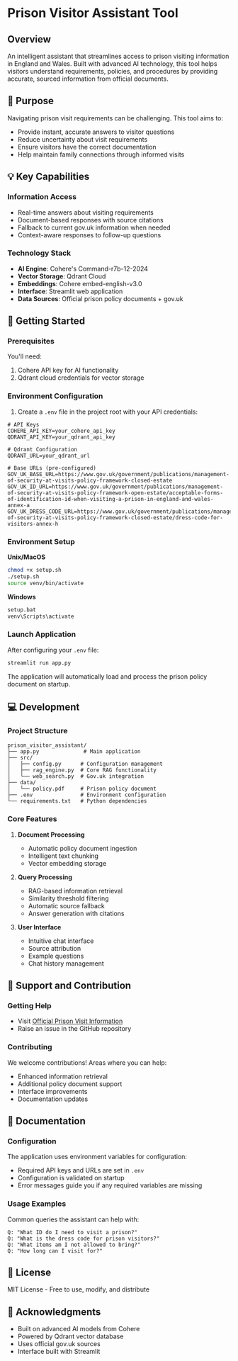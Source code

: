 # Prison Visitor Assistant Tool

## Overview
An intelligent assistant that streamlines access to prison visiting information in England and Wales. Built with advanced AI technology, this tool helps visitors understand requirements, policies, and procedures by providing accurate, sourced information from official documents.

## 🎯 Purpose
Navigating prison visit requirements can be challenging. This tool aims to:
- Provide instant, accurate answers to visitor questions
- Reduce uncertainty about visit requirements
- Ensure visitors have the correct documentation
- Help maintain family connections through informed visits

## 💡 Key Capabilities

### Information Access
- Real-time answers about visiting requirements
- Document-based responses with source citations
- Fallback to current gov.uk information when needed
- Context-aware responses to follow-up questions

### Technology Stack
- **AI Engine**: Cohere's Command-r7b-12-2024 
- **Vector Storage**: Qdrant Cloud
- **Embeddings**: Cohere embed-english-v3.0
- **Interface**: Streamlit web application
- **Data Sources**: Official prison policy documents + gov.uk

## 🚀 Getting Started

### Prerequisites
You'll need:
1. Cohere API key for AI functionality
2. Qdrant cloud credentials for vector storage

### Environment Configuration
1. Create a `.env` file in the project root with your API credentials:
```plaintext
# API Keys
COHERE_API_KEY=your_cohere_api_key
QDRANT_API_KEY=your_qdrant_api_key

# Qdrant Configuration
QDRANT_URL=your_qdrant_url

# Base URLs (pre-configured)
GOV_UK_BASE_URL=https://www.gov.uk/government/publications/management-of-security-at-visits-policy-framework-closed-estate
GOV_UK_ID_URL=https://www.gov.uk/government/publications/management-of-security-at-visits-policy-framework-open-estate/acceptable-forms-of-identification-id-when-visiting-a-prison-in-england-and-wales-annex-a
GOV_UK_DRESS_CODE_URL=https://www.gov.uk/government/publications/management-of-security-at-visits-policy-framework-closed-estate/dress-code-for-visitors-annex-h
```

### Environment Setup

**Unix/MacOS**
```bash
chmod +x setup.sh
./setup.sh
source venv/bin/activate
```

**Windows**
```cmd
setup.bat
venv\Scripts\activate
```

### Launch Application
After configuring your `.env` file:
```bash
streamlit run app.py
```

The application will automatically load and process the prison policy document on startup.

## 💻 Development

### Project Structure
```
prison_visitor_assistant/
├── app.py              # Main application
├── src/
│   ├── config.py      # Configuration management
│   ├── rag_engine.py  # Core RAG functionality
│   └── web_search.py  # Gov.uk integration
├── data/
│   └── policy.pdf     # Prison policy document
├── .env               # Environment configuration
└── requirements.txt   # Python dependencies
```

### Core Features
1. **Document Processing**
   - Automatic policy document ingestion
   - Intelligent text chunking
   - Vector embedding storage

2. **Query Processing**
   - RAG-based information retrieval
   - Similarity threshold filtering
   - Automatic source fallback
   - Answer generation with citations

3. **User Interface**
   - Intuitive chat interface
   - Source attribution
   - Example questions
   - Chat history management

## 🤝 Support and Contribution

### Getting Help
- Visit [Official Prison Visit Information](https://www.gov.uk/prison-visits)
- Raise an issue in the GitHub repository

### Contributing
We welcome contributions! Areas where you can help:
- Enhanced information retrieval
- Additional policy document support
- Interface improvements
- Documentation updates

## 📖 Documentation

### Configuration
The application uses environment variables for configuration:
- Required API keys and URLs are set in `.env`
- Configuration is validated on startup
- Error messages guide you if any required variables are missing

### Usage Examples
Common queries the assistant can help with:
```plaintext
Q: "What ID do I need to visit a prison?"
Q: "What is the dress code for prison visitors?"
Q: "What items am I not allowed to bring?"
Q: "How long can I visit for?"
```

## 📝 License
MIT License - Free to use, modify, and distribute

## 🙏 Acknowledgments
- Built on advanced AI models from Cohere
- Powered by Qdrant vector database
- Uses official gov.uk sources
- Interface built with Streamlit
